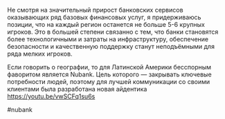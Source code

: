 
Не смотря на значительный прирост банковских сервисов оказывающих ряд базовых финансовых услуг, я придерживаюсь позиции, что на каждый регион останется не больше 5-6 крупных игроков. Это в большей степени связанно с тем, что банки становятся более технологичными и затраты на инфраструктуру, обеспечение безопасности и качественную поддержку станут неподъёмными для ряда мелких игроков. 

Если говорить о географии, то для Латинской Америки бесспорным фаворитом является Nubank. Цель которого — закрывать ключевые потребности людей, поэтому для лучшей коммуникации со своими клиентами была разработана новая айдентика
https://youtu.be/vwSCFq1su6s

#nubank